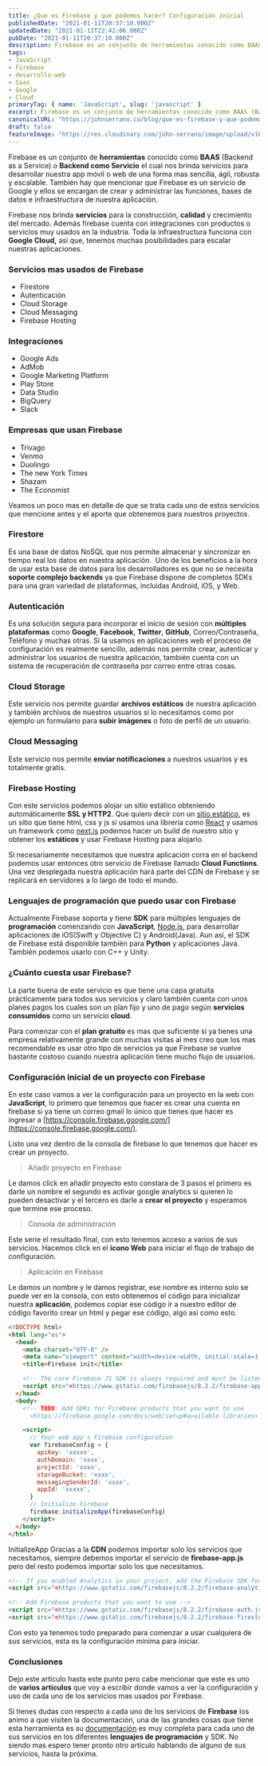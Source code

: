 ```yaml
---
title: ¿Que es Firebase y que podemos hacer? Configuración inicial
publishedDate: "2021-01-11T20:37:10.000Z"
updatedDate: "2021-01-11T22:42:06.000Z"
pubDate: "2021-01-11T20:37:10.000Z"
description: Firebase es un conjunto de herramientas conocido como BAAS (Backend as a Service) o Backend como Servicio el cual nos brinda servicios para desarrollar nuestra.
tags:
- JavaScript
- Firebase
- desarrollo-web
- Saas
- Google
- Cloud
primaryTag: { name: 'JavaScript', slug: 'javascript' }
excerpt: Firebase es un conjunto de herramientas conocido como BAAS (Backend as a Service) o Backend como Servicio el cual nos brinda servicios para desarrollar nuestra.
canonicalURL: "https://johnserrano.co/blog/que-es-firebase-y-que-podemos-hacer-configuracion-inicial"
draft: false
featureImage: "https://res.cloudinary.com/john-serrano/image/upload/v1682884284/John%20Serrano/Blog%20Post/que-es-firebase-y-que-podemos-hacer-configuracion-inicial/Firebase_tfewys.jpg"
---
```


Firebase es un conjunto de **herramientas** conocido como **BAAS** (Backend as a Service) o **Backend como Servicio** el cual nos brinda servicios para desarrollar nuestra app móvil o web de una forma mas sencilla, ágil, robusta y escalable. También hay que mencionar que Firebase es un servicio de Google y ellos se encargan de crear y administrar las funciones, bases de datos e infraestructura de nuestra aplicación.

Firebase nos brinda **servicios** para la construcción, **calidad** y crecimiento del mercado. Además firebase cuenta con integraciones con productos o servicios muy usados en la industria. Toda la infraestructura funciona con **Google Cloud,** así que, tenemos muchas posibilidades para escalar nuestras aplicaciones.

### Servicios mas usados de Firebase

- Firestore
- Autenticación
- Cloud Storage
- Cloud Messaging
- Firebase Hosting

### Integraciones

- Google Ads
- AdMob
- Google Marketing Platform
- Play Store
- Data Studio
- BigQuery
- Slack

### Empresas que usan Firebase

- Trivago
- Venmo
- Duolingo
- The new York Times
- Shazam
- The Economist

Veamos un poco mas en detalle de que se trata cada uno de estos servicios que mencione antes y el aporte que obtenemos para nuestros proyectos.

### Firestore

Es una base de datos NoSQL que nos permite almacenar y sincronizar en tiempo real los datos en nuestra aplicación.  Uno de los beneficios a la hora de usar esta base de datos para los desarrolladores es que no se necesita **soporte complejo backends** ya que Firebase dispone de completos SDKs para una gran variedad de plataformas, incluidas Android, iOS, y Web.

### Autenticación

Es una solución segura para incorporar el inicio de sesión con **múltiples plataformas** como **Google**, **Facebook**, **Twitter**, **GitHub**, Correo/Contraseña, Teléfono y muchas otras. Si la usamos en aplicaciones web el proceso de configuración es realmente sencillo, además nos permite crear, autenticar y administrar los usuarios de nuestra aplicación, también cuenta con un sistema de recuperación de contraseña por correo entre otras cosas.

### Cloud Storage

Este servicio nos permite guardar **archivos estáticos** de nuestra aplicación y también archivos de nuestros usuarios si lo necesitamos como por ejemplo un formulario para **subir imágenes** o foto de perfil de un usuario.

### Cloud Messaging

Este servicio nos permite **enviar notificaciones** a nuestros usuarios y es totalmente gratis.

### Firebase Hosting

Con este servicios podemos alojar un sitio estático obteniendo automáticamente **SSL y HTTP2**. Que quiero decir con un [sitio estático](https://johnserrano.co/blog/crea-un-sitio-web-con-gatsbyjs-y-react-introduccion), es un sitio que tiene html, css y js si usamos una librería como [React](https://johnserrano.co/blog/primeros-pasos-con-react) y usamos un framework como [next.js](https://johnserrano.co/blog/introduccion-a-next-js-el-framework-de-react) podemos hacer un build de nuestro sitio y obtener los **estáticos** y usar Firebase Hosting para alojarlo.

Si necesariamente necesitamos que nuestra aplicación corra en el backend podemos usar entonces otro servicio de Firebase llamado **Cloud Functions**. Una vez desplegada nuestra aplicación hará parte del CDN de Firebase y se replicará en servidores a lo largo de todo el mundo.

### Lenguajes de programación que puedo usar con Firebase

Actualmente Firebase soporta y tiene **SDK** para múltiples lenguajes de **programación** comenzando con **JavaScript**, [Node.js](https://johnserrano.co/blog/servidor-basico-con-node-js), para desarrollar aplicaciones de iOS(Swift y Objective C) y Android(Java). Aun así, el SDK de Firebase está disponible también para **Python** y aplicaciones Java. También podemos usarlo con C++ y Unity.

### ¿Cuánto cuesta usar Firebase?

La parte buena de este servicio es que tiene una capa gratuita prácticamente para todos sus servicios y claro también cuenta con unos planes pagos los cuales son un plan fijo y uno de pago según **servicios consumidos** como un servicio **cloud**.

Para comenzar con el **plan gratuito** es mas que suficiente si ya tienes una empresa relativamente grande con muchas visitas al mes creo que los mas recomendable es usar otro tipo de servicios ya que Firebase se vuelve bastante costoso cuando nuestra aplicación tiene mucho flujo de usuarios.

### Configuración inicial de un proyecto con Firebase

En este caso vamos a ver la configuración para un proyecto en la web con **JavaScript**, lo primero que tenemos que hacer es crear una cuenta en firebase si ya tiene un correo gmail lo único que tienes que hacer es ingresar a [https://console.firebase.google.com/](https://console.firebase.google.com/).

Listo una vez dentro de la consola de firebase lo que tenemos que hacer es crear un proyecto.

> Añadir proyecto en Firebase

Le damos click en añadir proyecto esto constara de 3 pasos el primero es darle un nombre el segundo es activar google analytics si quieren lo pueden desactivar y el tercero es darle a **crear el proyecto** y esperamos que termine ese proceso.

> Consola de administración

Este serie el resultado final, con esto tenemos acceso a varios de sus servicios. Hacemos click en el **icono Web** para iniciar el flujo de trabajo de configuración.

>Aplicación en Firebase

Le damos un nombre y le damos registrar, ese nombre es interno solo se puede ver en la consola, con esto obtenemos el código para inicializar nuestra **aplicación**, podemos copiar ese código ir a nuestro editor de código favorito crear un html y pegar ese código, algo así como esto.

```html
<!DOCTYPE html>
<html lang="es">
  <head>
    <meta charset="UTF-8" />
    <meta name="viewport" content="width=device-width, initial-scale=1.0" />
    <title>Firebase init</title>

    <!-- The core Firebase JS SDK is always required and must be listed first -->
    <script src="<https://www.gstatic.com/firebasejs/8.2.2/firebase-app.js>"></script>
  </head>
  <body>
    <!-- TODO: Add SDKs for Firebase products that you want to use
      <https://firebase.google.com/docs/web/setup#available-libraries> -->

    <script>
      // Your web app's Firebase configuration
      var firebaseConfig = {
        apiKey: 'xxxxx',
        authDomain: 'xxxx',
        projectId: 'xxxx',
        storageBucket: 'xxxx',
        messagingSenderId: 'xxxx',
        appId: 'xxxxx',
      }
      // Initialize Firebase
      firebase.initializeApp(firebaseConfig)
    </script>
  </body>
</html>
```
    

InitializeApp
Gracias a la **CDN** podemos importar solo los servicios que necesitamos, siempre debemos importar el servicio de **firebase-app.js** pero del resto podemos importar solo los que necesitamos.

```html
<!-- If you enabled Analytics in your project, add the Firebase SDK for Analytics -->
<script src="<https://www.gstatic.com/firebasejs/8.2.2/firebase-analytics.js>"></script>

<!-- Add Firebase products that you want to use -->
<script src="<https://www.gstatic.com/firebasejs/8.2.2/firebase-auth.js>"></script>
<script src="<https://www.gstatic.com/firebasejs/8.2.2/firebase-firestore.js>"></script>
```
    

Con esto ya tenemos todo preparado para comenzar a usar cualquiera de sus servicios, esta es la configuración mínima para iniciar.

### Conclusiones

Dejo este artículo hasta este punto pero cabe mencionar que este es uno de **varios artículos** que voy a escribir donde vamos a ver la configuración y uso de cada uno de los servicios mas usados por Firebase.

Si tienes dudas con respecto a cada uno de los servicios de **Firebase** los animo a que visiten la documentación, una de las grandes cosas que tiene esta herramienta es su [documentación](https://firebase.google.com/docs/web/setup) es muy completa para cada uno de sus servicios en los diferentes **lenguajes de programación** y SDK. No siendo mas espero tener pronto otro artículo hablando de alguno de sus servicios, hasta la próxima.
